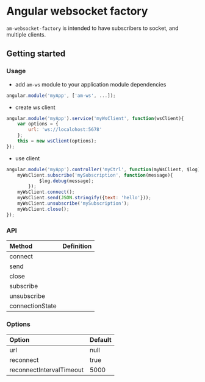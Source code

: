 Angular websocket factory
=========================

`am-websocket-factory` is intended to have subscribers to socket, and multiple clients.

## Getting started

### Usage

- add `am-ws` module to your application module dependencies

```javascript
angular.module('myApp', ['am-ws', ...]);
```

- create ws client
    
```javascript
angular.module('myApp').service('myWsClient', function(wsClient){
    var options = {
        url: 'ws://localohost:5678'
    };
    this = new wsClient(options);
});
```    

- use client

```javascript
angular.module('myApp').controller('myCtrl', function(myWsClient, $log){
    myWsClient.subscribe('mySubscription', function(message){
            $log.debug(message);
        });
    myWsClient.connect();
    myWsClient.send(JSON.stringify({text: 'hello'}));
    myWsClient.unsubscribe('mySubscription');
    myWsClient.close();
});
```   
  
### API

| Method        | Definition    | 
| :----------- |:-------------:| 
| connect       |               | 
| send          |               | 
| close         |               | 
| subscribe     |               | 
| unsubscribe   |               | 
| connectionState   |               | 

### Options

| Option | Default |
|:------|:--------|
| url | null |
| reconnect | true |
| reconnectIntervalTimeout | 5000 |